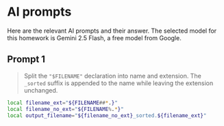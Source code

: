# AI prompts

Here are the relevant AI prompts and their answer. The selected model for this
homework is Gemini 2.5 Flash, a free model from Google.

## Prompt 1

> Split the `"$FILENAME"` declaration into name and extension. The `_sorted`
  suffix is appended to the name while leaving the extension unchanged.

```sh
local filename_ext="${FILENAME##*.}"
local filename_no_ext="${FILENAME%.*}"
local output_filename="${filename_no_ext}_sorted.${filename_ext}"
```
